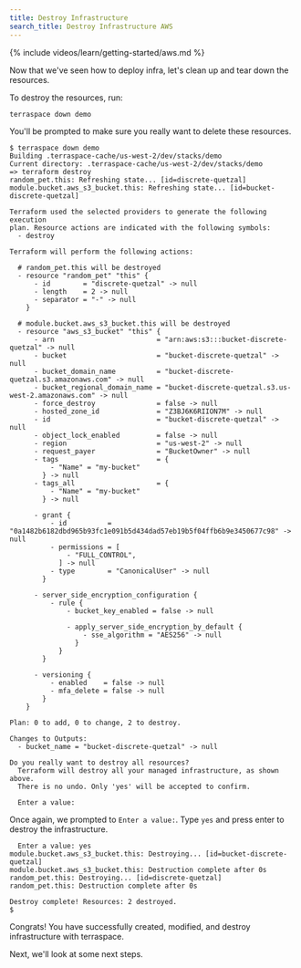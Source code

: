 ```yaml
---
title: Destroy Infrastructure
search_title: Destroy Infrastructure AWS
---
```


{% include videos/learn/getting-started/aws.md %}

Now that we've seen how to deploy infra, let's clean up and tear down the resources.

To destroy the resources, run:

    terraspace down demo

You'll be prompted to make sure you really want to delete these resources.

    $ terraspace down demo
    Building .terraspace-cache/us-west-2/dev/stacks/demo
    Current directory: .terraspace-cache/us-west-2/dev/stacks/demo
    => terraform destroy
    random_pet.this: Refreshing state... [id=discrete-quetzal]
    module.bucket.aws_s3_bucket.this: Refreshing state... [id=bucket-discrete-quetzal]

    Terraform used the selected providers to generate the following execution
    plan. Resource actions are indicated with the following symbols:
      - destroy

    Terraform will perform the following actions:

      # random_pet.this will be destroyed
      - resource "random_pet" "this" {
          - id        = "discrete-quetzal" -> null
          - length    = 2 -> null
          - separator = "-" -> null
        }

      # module.bucket.aws_s3_bucket.this will be destroyed
      - resource "aws_s3_bucket" "this" {
          - arn                         = "arn:aws:s3:::bucket-discrete-quetzal" -> null
          - bucket                      = "bucket-discrete-quetzal" -> null
          - bucket_domain_name          = "bucket-discrete-quetzal.s3.amazonaws.com" -> null
          - bucket_regional_domain_name = "bucket-discrete-quetzal.s3.us-west-2.amazonaws.com" -> null
          - force_destroy               = false -> null
          - hosted_zone_id              = "Z3BJ6K6RIION7M" -> null
          - id                          = "bucket-discrete-quetzal" -> null
          - object_lock_enabled         = false -> null
          - region                      = "us-west-2" -> null
          - request_payer               = "BucketOwner" -> null
          - tags                        = {
              - "Name" = "my-bucket"
            } -> null
          - tags_all                    = {
              - "Name" = "my-bucket"
            } -> null

          - grant {
              - id          = "0a1482b6182dbd965b93fc1e091b5d434dad57eb19b5f04ffb6b9e3450677c98" -> null
              - permissions = [
                  - "FULL_CONTROL",
                ] -> null
              - type        = "CanonicalUser" -> null
            }

          - server_side_encryption_configuration {
              - rule {
                  - bucket_key_enabled = false -> null

                  - apply_server_side_encryption_by_default {
                      - sse_algorithm = "AES256" -> null
                    }
                }
            }

          - versioning {
              - enabled    = false -> null
              - mfa_delete = false -> null
            }
        }

    Plan: 0 to add, 0 to change, 2 to destroy.

    Changes to Outputs:
      - bucket_name = "bucket-discrete-quetzal" -> null

    Do you really want to destroy all resources?
      Terraform will destroy all your managed infrastructure, as shown above.
      There is no undo. Only 'yes' will be accepted to confirm.

      Enter a value:

Once again, we prompted to `Enter a value:`. Type `yes` and press enter to destroy the infrastructure.

      Enter a value: yes
    module.bucket.aws_s3_bucket.this: Destroying... [id=bucket-discrete-quetzal]
    module.bucket.aws_s3_bucket.this: Destruction complete after 0s
    random_pet.this: Destroying... [id=discrete-quetzal]
    random_pet.this: Destruction complete after 0s

    Destroy complete! Resources: 2 destroyed.
    $

Congrats! You have successfully created, modified, and destroy infrastructure with terraspace.

Next, we'll look at some next steps.
